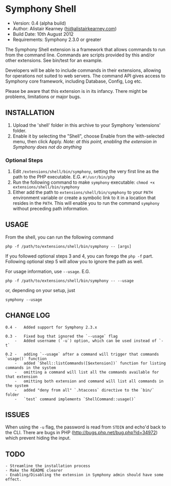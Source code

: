 # Symphony Shell

- Version: 0.4 (alpha build)
- Author: Alistair Kearney (hi@alistairkearney.com)
- Build Date: 10th August 2012
- Requirements: Symphony 2.3.0 or greater


The Symphony Shell extension is a framework that allows commands to run from the command line. Commands 
are scripts provided by this and/or other extensions. See bin/test for an example.

Developers will be able to include commands in their extensions, allowing for operations not suited
to web servers. The command API gives access to Symphony core framework, including Database, Config, Log
etc.

Please be aware that this extension is in its infancy. There might be problems, limitations or major bugs.


## INSTALLATION

1. Upload the 'shell' folder in this archive to your Symphony 'extensions' folder.
2. Enable it by selecting the "Shell", choose Enable from the with-selected menu, then click Apply. _Note: at this point, enabling the extension in Symphony does not do anything_

### Optional Steps
1. Edit `/extensions/shell/bin/symphony`, setting the very first line as the path to the PHP executable. E.G. `#!/usr/bin/php`
2. Run the following command to make `symphony` executable: `chmod +x extensions/shell/bin/symphony`
3. Either add the path to `extensions/shell/bin/symphony` to your `PATH` environment variable or create a symbolic link to it in a location that resides in the `PATH`. This will enable you to run the command `symphony` without preceding path information.


## USAGE

From the shell, you can run the following command

	php -f /path/to/extensions/shell/bin/symphony -- [args]
	
If you followed optional steps 3 and 4, you can forego the `php -f` part. Following optional step 5 will allow you to ignore the path as well.

For usage information, use `--usage`. E.G.

	php -f /path/to/extensions/shell/bin/symphony -- --usage
	
or, depending on your setup, just

	symphony --usage
	

## CHANGE LOG
	
	0.4	-	Added support for Symphony 2.3.x
	
	0.3	-	Fixed bug that ignored the `--usage` flag
		-	Added username (`-u`) option, which can be used instead of `-t`
	
	0.2	-	adding `--usage` after a command will trigger that commands `usage()` function
		-	added `Shell::listCommands([$extension])` function for listing commands in the system
		-	omitting a command will list all the commands available for that extension
		-	omitting both extension and command will list all commands in the system
		-	added "deny from all" `.htaccess` directive to the `bin/` folder
		-	`test` command implements `ShellCommand::usage()`
	
## ISSUES

When using the `-u` flag, the password is read from `STDIN` and echo'd back to the CLI. There are bugs in PHP (<http://bugs.php.net/bug.php?id=34972>) which prevent hiding the input.
	
	
## TODO
	
	- Streamline the installation process
	- Make the README clearer
	- Enabling/Disabling the extension in Symphony admin should have some effect.
	